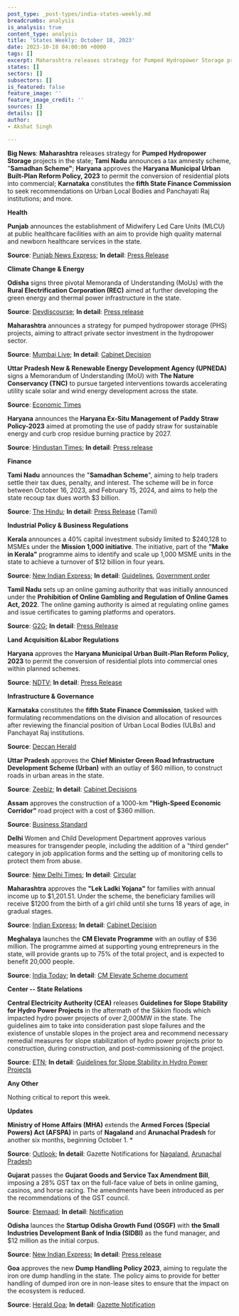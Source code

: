 ```yaml
---
post_type: _post-types/india-states-weekly.md
breadcrumbs: analysis
is_analysis: true
content_type: analysis
title: 'States Weekly: October 18, 2023'
date: 2023-10-18 04:00:00 +0000
tags: []
excerpt: Maharashtra releases strategy for Pumped Hydropower Storage projects in the state; Tami Nadu announces a tax amnesty scheme, "Samadhan Scheme;" Haryana approves the Haryana Municipal Urban Built-Plan Reform Policy, 2023 to permit the conversion of residential plots into commercial; Karnataka constitutes the fifth State Finance Commission to seek recommendations on Urban Local Bodies and Panchayati Raj institutions; and more.
states: []
sectors: []
subsectors: []
is_featured: false
feature_image: ''
feature_image_credit: ''
sources: []
details: []
author:
- Akshat Singh

---
```


**Big News**: **Maharashtra** releases strategy for **Pumped Hydropower Storage** projects in the state; **Tami Nadu** announces a tax amnesty scheme, "**Samadhan Scheme"**; **Haryana** approves the **Haryana Municipal Urban Built-Plan Reform Policy, 2023** to permit the conversion of residential plots into commercial; **Karnataka** constitutes the **fifth State Finance Commission** to seek recommendations on Urban Local Bodies and Panchayati Raj institutions; and more.

**Health**

**Punjab** announces the establishment of Midwifery Led Care Units (MLCU) at public healthcare facilities with an aim to provide high quality maternal and newborn healthcare services in the state. 

**Source**: [Punjab News Express](https://www.punjabnewsexpress.com/punjab/news/punjab-to-set-up-midwifery-led-care-units-at-public-healthcare-facilities-224759); **In detail**: [Press Release](http://diprpunjab.gov.in/?q=content/punjab-set-midwifery-led-care-units-public-healthcare-facilities)

**Climate Change & Energy**

**Odisha** signs three pivotal Memoranda of Understanding (MoUs) with the **Rural Electrification Corporation (REC)** aimed at further developing the green energy and thermal power infrastructure in the state. 

**Source**: [Devdiscourse](https://www.devdiscourse.com/article/headlines/2650668-odisha-rural-electrification-corporation-signs-mous-with-3-companies-to-boost-green-energy); **In detail**: [Press release](https://acrobat.adobe.com/id/urn:aaid:sc:VA6C2:8641f9f4-c917-497c-8fdb-083f70daf216)

**Maharashtra** announces a strategy for pumped hydropower storage (PHS) projects, aiming to attract private sector investment in the hydropower sector. 

**Source**: [Mumbai Live](https://www.mumbailive.com/en/civic/maharashtra-govt-introduces-new-strategy-to-enhance-energy-storage-capacity-81239); **In detail**: [Cabinet Decision](https://www.maharashtra.gov.in/Upload/PDF/10_10_2023_Cabinet_Decisions_Meeting_No_49.pdf)

**Uttar Pradesh New & Renewable Energy Development Agency (UPNEDA)** signs a Memorandum of Understanding (MoU) with **The Nature Conservancy (TNC)** to pursue targeted interventions towards accelerating utility scale solar and wind energy development across the state. 

**Source**: [Economic Times](https://energy.economictimes.indiatimes.com/news/renewable/upneda-signs-mou-with-tnc-india-to-accelerate-utility-scale-solar-projects-in-uttar-pradesh/104374674)

**Haryana** announces the **Haryana Ex-Situ Management of Paddy Straw Policy-2023** aimed at promoting the use of paddy straw for sustainable energy and curb crop residue burning practice by 2027.  

**Source**: [Hindustan Times](https://www.hindustantimes.com/cities/chandigarh-news/haryana-cabinet-approves-paddy-stubble-management-policy-101697052989959.html); **In detail**: [Press release](https://acrobat.adobe.com/id/urn:aaid:sc:VA6C2:5e73eadd-42ac-4fd9-96e8-9ff7fe7b272a)

**Finance**

**Tami Nadu** announces the "**Samadhan Scheme**", aiming to help traders settle their tax dues, penalty, and interest. The scheme will be in force between October 16, 2023, and February 15, 2024, and aims to help the state recoup tax dues worth $3 billion. 

**Source**: [The Hindu](https://www.thehindu.com/news/national/tamil-nadu/tn-assembly-cm-stalin-announces-amnesty-scheme-for-traders-who-have-not-paid-commercial-taxes/article67403410.ece); **In detail**: [Press Release](https://cms.tn.gov.in/sites/default/files/press_release/pr101023_36_TNLA_0.pdf) (Tamil)

**Industrial Policy & Business Regulations**

**Kerala** announces a 40% capital investment subsidy limited to $240,128 to MSMEs under the **Mission 1,000 initiative**. The initiative, part of the **"Make in Kerala"** programme aims to identify and scale up 1,000 MSME units in the state to achieve a turnover of $12 billion in four years. 

**Source**: [New Indian Express](https://www.newindianexpress.com/cities/thiruvananthapuram/2023/oct/13/kerala-government-to-offer-40-subsidy-for-1000-msmes-2623400.html); **In detail**: [Guidelines](https://mission1000.industry.kerala.gov.in/public/public_dashboard_assets/docs/mission_guidelines.pdf), [Government order](https://industry.kerala.gov.in/images/Schemes/Mission_1000_GO-2-7.pdf)

**Tamil Nadu** sets up an online gaming authority that was initially announced under the **Prohibition of Online Gambling and Regulation of Online Games Act, 2022**. The online gaming authority is aimed at regulating online games and issue certificates to gaming platforms and operators. 

**Source**: [G2G](https://g2g.news/online-gaming-laws/tn-govt-forms-5-member-online-gaming-authority/); **In detail**: [Press Release](https://cms.tn.gov.in/sites/default/files/press_release/pr111023_e_2045.pdf)

**Land Acquisition &Labor Regulations**

**Haryana** approves the **Haryana Municipal Urban Built-Plan Reform Policy, 2023** to permit the conversion of residential plots into commercial ones within planned schemes. 

**Source**: [NDTV](https://www.ndtv.com/india-news/haryana-announces-new-policy-to-convert-residential-plots-to-commercial-4473044); **In detail**: [Press Release](https://haryanacmoffice.gov.in/11-october-2023-0)

**Infrastructure & Governance**

**Karnataka** constitutes the **fifth State Finance Commission**, tasked with formulating recommendations on the division and allocation of resources after reviewing the financial position of Urban Local Bodies (ULBs) and Panchayat Raj institutions. 

**Source**: [Deccan Herald](https://www.deccanherald.com/india/karnataka/karnataka-govt-forms-fifth-state-finance-commission-2723348)

**Uttar Pradesh** approves the **Chief Minister Green Road Infrastructure Development Scheme (Urban)** with an outlay of $60 million, to construct roads in urban areas in the state. 

**Source**: [Zeebiz](https://www.zeebiz.com/india/news-up-cabinet-approves-rs-500-crore-scheme-to-improve-road-infrastructure-in-cities-258644); **In detail**: [Cabinet Decisions](https://acrobat.adobe.com/id/urn:aaid:sc:VA6C2:b3367f9f-502d-40e4-9aca-3ecac9cb2921)

**Assam** approves the construction of a 1000-km **"High-Speed Economic Corridor"** road project with a cost of $360 million. 

**Source**: [Business Standard](https://www.business-standard.com/india-news/assam-to-build-1-000-km-high-speed-economic-corridor-costing-rs-3-000-cr-123101000445_1.html)

**Delhi** Women and Child Development Department approves various measures for transgender people, including the addition of a "third gender" category in job application forms and the setting up of monitoring cells to protect them from abuse. 

**Source**: [New Delhi Times](https://www.newdelhitimes.com/delhi-governments-women-and-child-development-department-adds-third-gender-category-in-job-application-forms/); **In detail**: [Circular](https://acrobat.adobe.com/id/urn:aaid:sc:VA6C2:38c519a1-54ed-44a4-934e-d96f781ed10a)

**Maharashtra** approves the **"Lek Ladki Yojana"** for families with annual income up to $1,201.51. Under the scheme, the beneficiary families will receive $1200 from the birth of a girl child until she turns 18 years of age, in gradual stages. 

**Source**: [Indian Express](https://indianexpress.com/article/cities/mumbai/maharashtra-cabinet-approves-dear-daughter-scheme-for-welfare-of-girl-child-8976546/); **In detail**: [Cabinet Decision](https://www.maharashtra.gov.in/Upload/PDF/10_10_2023_Cabinet_Decisions_Meeting_No_49.pdf)

**Meghalaya** launches the **CM Elevate Programme** with an outlay of $36 million. The programme aimed at supporting young entrepreneurs in the state, will provide grants up to 75% of the total project, and is expected to benefit 20,000 people. 

**Source**: [India Today](https://www.indiatodayne.in/meghalaya/story/meghalaya-cm-allocates-rs-300-crore-to-foster-entrepreneurship-in-the-state-693973-2023-10-13); **In detail**: [CM Elevate Scheme document](https://www.primemeghalaya.com/wp-content/uploads/2023/10/CM-ELEVATE-Program-Document.pdf)

**Center -- State Relations**

**Central Electricity Authority (CEA)** releases **Guidelines for Slope Stability for Hydro Power Projects** in the aftermath of the Sikkim floods which impacted hydro power projects of over 2,000MW in the state. The guidelines aim to take into consideration past slope failures and the existence of unstable slopes in the project area and recommend necessary remedial measures for slope stabilization of hydro power projects prior to construction, during construction, and post-commissioning of the project. 

**Source**: [ETN](https://etn.news/energy-storage/cea-issues-slope-stability-guidelines-for-hydro-power-projects); **In detail**: [Guidelines for Slope Stability in Hydro Power Projects](https://cea.nic.in/wp-content/uploads/news_live/2023/10/Guidelines_for_Slope_Stability_in_Hydro_Power_Projects.pdf)

**Any Other**

Nothing critical to report this week.

**Updates**

**Ministry of Home Affairs (MHA)** extends the **Armed Forces (Special Powers) Act (AFSPA)** in parts of **Nagaland** and **Arunachal Pradesh** for another six months, beginning October 1. *

**Source**: [Outlook](https://www.outlookindia.com/national/afspa-extended-to-parts-of-nagaland-arunachal-pradesh-for-another-6-months-news-320884); **In detail**: Gazette Notifications for [Nagaland](https://www.mha.gov.in/sites/default/files/Nagaland_27092023.pdf), [Arunachal Pradesh](https://www.mha.gov.in/sites/default/files/Arunachal_27092023.pdf)

**Gujarat** passes the **Gujarat Goods and Service Tax Amendment Bill**, imposing a 28% GST tax on the full-face value of bets in online gaming, casinos, and horse racing. The amendments have been introduced as per the recommendations of the GST council. 

**Source**: [Etemaad](https://www.en.etemaaddaily.com/world/national/gujarat-assembly-unanimously-passes-state-gst-amendment-bill:138487); **In detail**: [Notification](https://commercialtax.gujarat.gov.in/vatwebsite/download/cir_noti/NOTI/N-38-2023-ST-GGST.pdf)

**Odisha** launces the **Startup Odisha Growth Fund (OSGF)** with **the Small Industries Development Bank of India (SIDBI)** as the fund manager, and $12 million as the initial corpus. 

**Source**: [New Indian Express](https://www.newindianexpress.com/states/odisha/2023/sep/17/odisha-government-launches-rs-100-crore-startup-growth-fund-2615698.html); **In detail**: [Press release](https://www.sidbi.in/files/pressrelease/Press-release_Odisha-Startup-Growth-Fund.pdf)

**Goa** approves the new **Dump Handling Policy 2023**, aiming to regulate the iron ore dump handling in the state. The policy aims to provide for better handling of dumped iron ore in non-lease sites to ensure that the impact on the ecosystem is reduced. 

**Source**: [Herald Goa](https://www.heraldgoa.in/Goa/State-Cabinet-approves-new-Dump-Handling-Policy-2023/210302); **In detail**: [Gazette Notification](https://dmg.goa.gov.in/PDFs/Notifications/Notification/gazettenotification_2324-24-SI-SUG-1_20230915122920.pdf)
